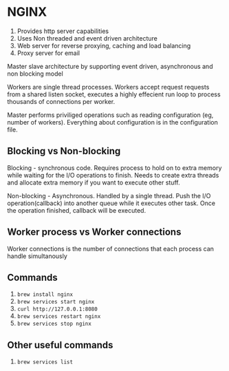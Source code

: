 # NGINX

1. Provides http server capabilities
2. Uses Non threaded and event driven architecture
3. Web server for reverse proxying, caching and load balancing
4. Proxy server for email

Master slave architecture by supporting event driven, asynchronous and non blocking model

Workers are single thread processes. Workers accept request requests from a shared listen socket, executes a highly effecient run loop to process thousands of connections per worker.

Master performs priviliged operations such as reading configuration (eg, number of workers). Everything about configuration is in the configuration file.

## Blocking vs Non-blocking

Blocking - synchronous code. Requires process to hold on to extra memory while waiting for the I/O operations to finish. Needs to create extra threads and allocate extra memory if you want to execute other stuff.

Non-blocking - Asynchronous. Handled by a single thread. Push the I/O operation(callback) into another queue while it executes other task. Once the operation finished, callback will be executed.

## Worker process vs Worker connections

Worker connections is the number of connections that each process can handle simultanously

## Commands

1. `brew install nginx`
2. `brew services start nginx`
3. `curl http://127.0.0.1:8080`
4. `brew services restart nginx`
5. `brew services stop nginx`

## Other useful commands
1. `brew services list`
